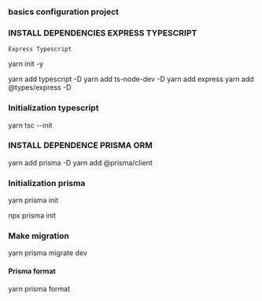 ### basics configuration project

### INSTALL DEPENDENCIES EXPRESS TYPESCRIPT

`Express Typescript`

yarn init -y

yarn add typescript -D
yarn add ts-node-dev -D
yarn add express
yarn add @types/express -D

### Initialization typescript

yarn tsc --init

### INSTALL DEPENDENCE PRISMA ORM

yarn add prisma -D
yarn add @prisma/client

### Initialization prisma

yarn prisma init

npx prisma init

### Make migration

yarn prisma migrate dev

#### Prisma format

yarn prisma format
